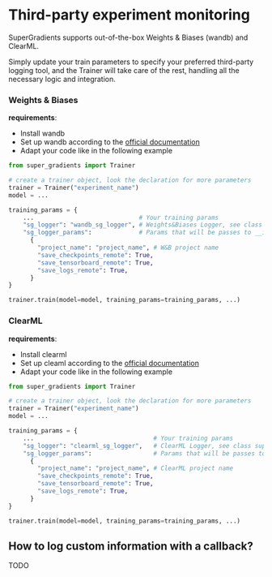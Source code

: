 # Third-party experiment monitoring

SuperGradients supports out-of-the-box Weights & Biases (wandb) and ClearML. 


Simply update your train parameters to specify your preferred third-party logging tool, and the Trainer will 
take care of the rest, handling all the necessary logic and integration.

### Weights & Biases
**requirements**:
- Install wandb
- Set up wandb according to the [official documentation](https://docs.wandb.ai/quickstart#1.-set-up-wandb)
- Adapt your code like in the following example

```python
from super_gradients import Trainer

# create a trainer object, look the declaration for more parameters
trainer = Trainer("experiment_name")
model = ...

training_params = {
    ...                             # Your training params
    "sg_logger": "wandb_sg_logger", # Weights&Biases Logger, see class super_gradients.common.sg_loggers.wandb_sg_logger.WandBSGLogger for details
    "sg_logger_params":             # Params that will be passes to __init__ of the logger super_gradients.common.sg_loggers.wandb_sg_logger.WandBSGLogger
      {
        "project_name": "project_name", # W&B project name
        "save_checkpoints_remote": True,
        "save_tensorboard_remote": True,
        "save_logs_remote": True,
      }
}

trainer.train(model=model, training_params=training_params, ...)
```


### ClearML
**requirements**:
- Install clearml
- Set up cleaml according to the [official documentation](https://clear.ml/docs/latest/docs/getting_started/ds/ds_first_steps#install-clearml)
- Adapt your code like in the following example

```python
from super_gradients import Trainer

# create a trainer object, look the declaration for more parameters
trainer = Trainer("experiment_name")
model = ...

training_params = {
    ...                                 # Your training params
    "sg_logger": "clearml_sg_logger",   # ClearML Logger, see class super_gradients.common.sg_loggers.wandb_sg_logger.ClearMLSGLogger for details
    "sg_logger_params":                 # Params that will be passes to __init__ of the logger super_gradients.common.sg_loggers.wandb_sg_logger.ClearMLSGLogger 
      {
        "project_name": "project_name", # ClearML project name
        "save_checkpoints_remote": True,
        "save_tensorboard_remote": True,
        "save_logs_remote": True,
      } 
}

trainer.train(model=model, training_params=training_params, ...)
```


## How to log custom information with a callback?
TODO
